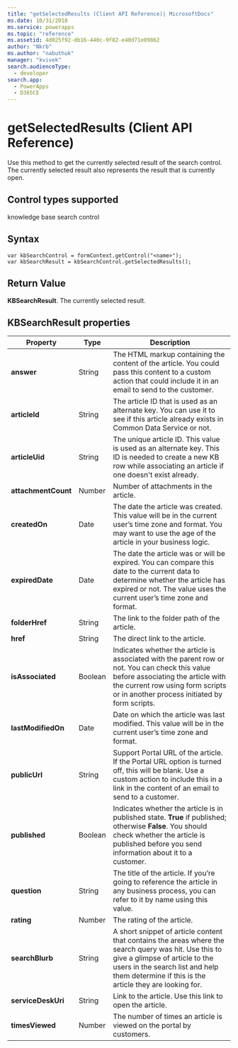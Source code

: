 ```yaml
---
title: "getSelectedResults (Client API Reference)| MicrosoftDocs"
ms.date: 10/31/2018
ms.service: powerapps
ms.topic: "reference"
ms.assetid: 4d025f92-db16-440c-9f82-e40d71e09862
author: "Nkrb"
ms.author: "nabuthuk"
manager: "kvivek"
search.audienceType: 
  - developer
search.app: 
  - PowerApps
  - D365CE
---
```

# getSelectedResults (Client API Reference)


Use this method to get the currently selected result of the search control. The currently selected result also represents the result that is currently open. 

## Control types supported

knowledge base search control

## Syntax

```
var kbSearchControl = formContext.getControl("<name>");
var kbSearchResult = kbSearchControl.getSelectedResults();
```

## Return Value 

**KBSearchResult**. The currently selected result.

## KBSearchResult properties

| **Property**        | **Type** | **Description**  |
|---------------------|----------|------------------|
| **answer**          | String   | The HTML markup containing the content of the article. You could pass this content to a custom action that could include it in an email to send to the customer. |
| **articleId**       | String   | The article ID that is used as an alternate key. You can use it to see if this article already exists in Common Data Service or not.|
| **articleUid**      | String   | The unique article ID. This value is used as an alternate key. This ID is needed to create a new KB row while associating an article if one doesn't exist already. |
| **attachmentCount** | Number   | Number of attachments in the article. |
| **createdOn**       | Date     | The date the article was created. This value will be in the current user’s time zone and format. You may want to use the age of the article in your business logic. |
| **expiredDate**     | Date     | The date the article was or will be expired. You can compare this date to the current data to determine whether the article has expired or not. The value uses the current user’s time zone and format.|
| **folderHref**      | String   | The link to the folder path of the article.|
| **href**            | String   | The direct link to the article.|
| **isAssociated**    | Boolean  | Indicates whether the article is associated with the parent row or not. You can check this value before associating the article with the current row using form scripts or in another process initiated by form scripts. |
| **lastModifiedOn**  | Date     | Date on which the article was last modified. This value will be in the current user’s time zone and format. |
| **publicUrl**       | String   | Support Portal URL of the article. If the Portal URL option is turned off, this will be blank. Use a custom action to include this in a link in the content of an email to send to a customer. |
| **published**       | Boolean  | Indicates whether the article is in published state. **True** if published; otherwise **False**. You should check whether the article is published before you send information about it to a customer. |
| **question**        | String   | The title of the article. If you’re going to reference the article in any business process, you can refer to it by name using this value.  |
| **rating**          | Number   | The rating of the article.  |
| **searchBlurb**     | String   | A short snippet of article content that contains the areas where the search query was hit. Use this to give a glimpse of article to the users in the search list and help them determine if this is the article they are looking for. |
| **serviceDeskUri**  | String   | Link to the article. Use this link to open the article.   |
| **timesViewed**     | Number   | The number of times an article is viewed on the portal by customers.  |
